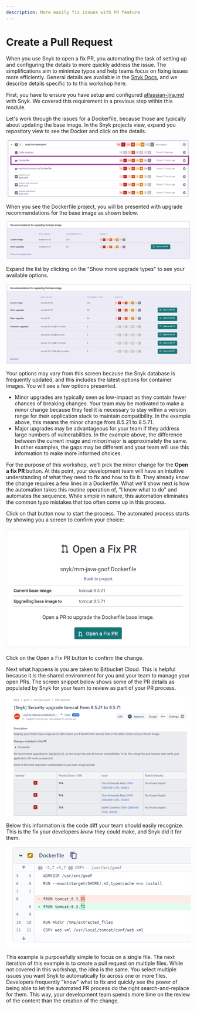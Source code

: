 ```yaml
---
description: More easily fix issues with PR feature
---
```


# Create a Pull Request

When you use Snyk to open a fix PR, you automating the task of setting up and configuring the details to more quickly address the issue.  The simplifications aim to minimize typos and help teams focus on fixing issues more efficiently.  General details are available in the [Snyk Docs](https://docs.snyk.io/products/snyk-open-source/open-source-basics/fixing-vulnerabilities), and we describe details specific to to this workshop here.

First, you have to ensure you have setup and configured [atlassian-jira.md](../../../getting-started/atlassian-integrations/atlassian-jira.md "mention") with Snyk.  We covered this requirement in a previous step within this module.

Let's work through the issues for a Dockerfile, because those are typically about updating the base image.  In the Snyk projects view, expand you repository view to see the Docker and click on the details.

![](<../../../../.gitbook/assets/image (63).png>)

When you see the Dockerfile project, you will be presented with upgrade recommendations for the base image as shown below.

![](<../../../../.gitbook/assets/image (87) (1).png>)

Expand the list by clicking on the "Show more upgrade types" to see your available options.

![](<../../../../.gitbook/assets/image (74).png>)

Your options may vary from this screen because the Snyk database is frequently updated, and this includes the latest options for container images.  You will see a few options presented.

* Minor upgrades are typically seen as low-impact as they contain fewer chances of breaking changes.  Your team may be motivated to make a minor change because they feel it is necessary to stay within a version range for their application stack to maintain compatibility.  In the example above, this means the minor change from 8.5.21 to 8.5.71.
* Major upgrades may be advantageous for your team if they address large numbers of vulnerabilities.  In the example above, the difference between the current image and minor/major is approximately the same.  In other examples, the gaps may be different and your team will use this information to make more informed choices.

For the purpose of this workshop, we'll pick the minor change for the **Open a fix PR** button.  At this point, your development team will have an intuitive understanding of what they need to fix and how to fix it.  They already know the change requires a few lines in a Dockerfile.  What we'll show next is how the automation takes this routine operation of, "I know what to do" and automates the sequence.  While simple in nature, this automation eliminates the common typo mistakes that too often come up in this process.

Click on that button now to start the process.  The automated process starts by showing you a screen to confirm your choice:

![](<../../../../.gitbook/assets/image (62).png>)

Click on the Open a Fix PR button to confirm the change.

Next what happens is you are taken to Bitbucket Cloud.  This is  helpful because it is the shared environment for you and your team to manage your open PRs.  The screen snippet below shows some of the PR details as populated by Snyk for your team to review as part of your PR process.

![](<../../../../.gitbook/assets/image (80).png>)

Below this information is the code diff your team should easily recognize.  This is the fix your developers _knew_ they could make, and Snyk did it for them.

![](<../../../../.gitbook/assets/image (84).png>)

This example is purposefully simple to focus on a single file.  The next iteration of this example is to create a pull request on multiple files.  While not covered in this workshop, the idea is the same.  You select multiple issues you want Snyk to automatically fix across one or more files.  Developers frequently "know" what to fix and quickly see the power of being able to let the automated PR process do the right search-and-replace for them.  This way, your development team spends more time on the review of the content than the creation of the change.
